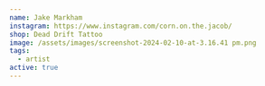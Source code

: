 ```yaml
---
name: Jake Markham
instagram: https://www.instagram.com/corn.on.the.jacob/
shop: Dead Drift Tattoo
image: /assets/images/screenshot-2024-02-10-at-3.16.41 pm.png
tags:
  - artist
active: true
---
```

